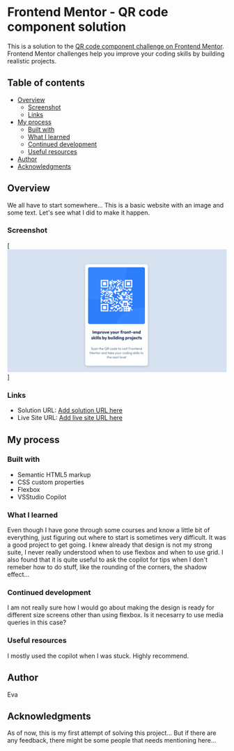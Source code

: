 # Frontend Mentor - QR code component solution

This is a solution to the [QR code component challenge on Frontend Mentor](https://www.frontendmentor.io/challenges/qr-code-component-iux_sIO_H). Frontend Mentor challenges help you improve your coding skills by building realistic projects. 

## Table of contents

- [Overview](#overview)
  - [Screenshot](#screenshot)
  - [Links](#links)
- [My process](#my-process)
  - [Built with](#built-with)
  - [What I learned](#what-i-learned)
  - [Continued development](#continued-development)
  - [Useful resources](#useful-resources)
- [Author](#author)
- [Acknowledgments](#acknowledgments)


## Overview

We all have to start somewhere... 
This is a basic website with an image and some text. 
Let's see what I did to make it happen. 

### Screenshot

[![Screenshot of the solution](./QRcode.png)]


### Links

- Solution URL: [Add solution URL here](https://github.com/aevaksnes/qr-code-component-main)
- Live Site URL: [Add live site URL here](https://your-live-site-url.com)

## My process

### Built with

- Semantic HTML5 markup
- CSS custom properties
- Flexbox
- VSStudio Copilot


### What I learned

Even though I have gone through some courses and know a little bit of everything, just figuring out where to start is sometimes very difficult. 
It was a good project to get going. I knew already that design is not my strong suite, I never really understood when to use flexbox and when to use grid. 
I also found that it is quite useful to ask the copilot for tips when I don't remeber how to do stuff, like the rounding of the corners, the shadow effect... 

### Continued development

I am not really sure how I would go about making the design is ready for different size screens other than using flexbox. 
Is it necesarry to use media queries in this case? 


### Useful resources

I mostly used the copilot when I was stuck. Highly recommend. 

## Author

Eva

## Acknowledgments

As of now, this is my first attempt of solving this project... But if there are any feedback, there might be some people that needs mentioning here...

